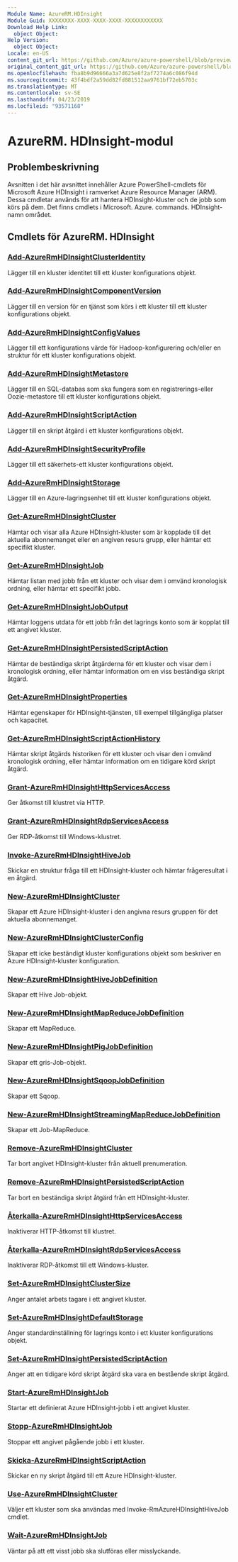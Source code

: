 ```yaml
---
Module Name: AzureRM.HDInsight
Module Guid: XXXXXXXX-XXXX-XXXX-XXXX-XXXXXXXXXXXX
Download Help Link:
  object Object: 
Help Version:
  object Object: 
Locale: en-US
content_git_url: https://github.com/Azure/azure-powershell/blob/preview/src/ResourceManager/HDInsight/Commands.HDInsight/help/AzureRM.HDInsight.md
original_content_git_url: https://github.com/Azure/azure-powershell/blob/preview/src/ResourceManager/HDInsight/Commands.HDInsight/help/AzureRM.HDInsight.md
ms.openlocfilehash: fba8b9d96666a3a7d625e8f2af7274a6c086f94d
ms.sourcegitcommit: 43f4bdf2a59dd82fd881512aa9761bf72eb5703c
ms.translationtype: MT
ms.contentlocale: sv-SE
ms.lasthandoff: 04/23/2019
ms.locfileid: "93571168"
---
```

# AzureRM. HDInsight-modul
## Problembeskrivning
Avsnitten i det här avsnittet innehåller Azure PowerShell-cmdlets för Microsoft Azure HDInsight i ramverket Azure Resource Manager (ARM). Dessa cmdletar används för att hantera HDInsight-kluster och de jobb som körs på dem. Det finns cmdlets i Microsoft. Azure. commands. HDInsight-namn området.

## Cmdlets för AzureRM. HDInsight
### [Add-AzureRmHDInsightClusterIdentity](Add-AzureRmHDInsightClusterIdentity.md)
Lägger till en kluster identitet till ett kluster konfigurations objekt.

### [Add-AzureRmHDInsightComponentVersion](Add-AzureRmHDInsightComponentVersion.md)
Lägger till en version för en tjänst som körs i ett kluster till ett kluster konfigurations objekt.

### [Add-AzureRmHDInsightConfigValues](Add-AzureRmHDInsightConfigValues.md)
Lägger till ett konfigurations värde för Hadoop-konfigurering och/eller en struktur för ett kluster konfigurations objekt.

### [Add-AzureRmHDInsightMetastore](Add-AzureRmHDInsightMetastore.md)
Lägger till en SQL-databas som ska fungera som en registrerings-eller Oozie-metastore till ett kluster konfigurations objekt.

### [Add-AzureRmHDInsightScriptAction](Add-AzureRmHDInsightScriptAction.md)
Lägger till en skript åtgärd i ett kluster konfigurations objekt.

### [Add-AzureRmHDInsightSecurityProfile](Add-AzureRmHDInsightSecurityProfile.md)
Lägger till ett säkerhets-ett kluster konfigurations objekt.

### [Add-AzureRmHDInsightStorage](Add-AzureRmHDInsightStorage.md)
Lägger till en Azure-lagringsenhet till ett kluster konfigurations objekt.

### [Get-AzureRmHDInsightCluster](Get-AzureRmHDInsightCluster.md)
Hämtar och visar alla Azure HDInsight-kluster som är kopplade till det aktuella abonnemanget eller en angiven resurs grupp, eller hämtar ett specifikt kluster.

### [Get-AzureRmHDInsightJob](Get-AzureRmHDInsightJob.md)
Hämtar listan med jobb från ett kluster och visar dem i omvänd kronologisk ordning, eller hämtar ett specifikt jobb.

### [Get-AzureRmHDInsightJobOutput](Get-AzureRmHDInsightJobOutput.md)
Hämtar loggens utdata för ett jobb från det lagrings konto som är kopplat till ett angivet kluster.

### [Get-AzureRmHDInsightPersistedScriptAction](Get-AzureRmHDInsightPersistedScriptAction.md)
Hämtar de beständiga skript åtgärderna för ett kluster och visar dem i kronologisk ordning, eller hämtar information om en viss beständiga skript åtgärd.

### [Get-AzureRmHDInsightProperties](Get-AzureRmHDInsightProperties.md)
Hämtar egenskaper för HDInsight-tjänsten, till exempel tillgängliga platser och kapacitet.

### [Get-AzureRmHDInsightScriptActionHistory](Get-AzureRmHDInsightScriptActionHistory.md)
Hämtar skript åtgärds historiken för ett kluster och visar den i omvänd kronologisk ordning, eller hämtar information om en tidigare körd skript åtgärd.

### [Grant-AzureRmHDInsightHttpServicesAccess](Grant-AzureRmHDInsightHttpServicesAccess.md)
Ger åtkomst till klustret via HTTP.

### [Grant-AzureRmHDInsightRdpServicesAccess](Grant-AzureRmHDInsightRdpServicesAccess.md)
Ger RDP-åtkomst till Windows-klustret.

### [Invoke-AzureRmHDInsightHiveJob](Invoke-AzureRmHDInsightHiveJob.md)
Skickar en struktur fråga till ett HDInsight-kluster och hämtar frågeresultat i en åtgärd.

### [New-AzureRmHDInsightCluster](New-AzureRmHDInsightCluster.md)
Skapar ett Azure HDInsight-kluster i den angivna resurs gruppen för det aktuella abonnemanget.

### [New-AzureRmHDInsightClusterConfig](New-AzureRmHDInsightClusterConfig.md)
Skapar ett icke beständigt kluster konfigurations objekt som beskriver en Azure HDInsight-kluster konfiguration.

### [New-AzureRmHDInsightHiveJobDefinition](New-AzureRmHDInsightHiveJobDefinition.md)
Skapar ett Hive Job-objekt.

### [New-AzureRmHDInsightMapReduceJobDefinition](New-AzureRmHDInsightMapReduceJobDefinition.md)
Skapar ett MapReduce.

### [New-AzureRmHDInsightPigJobDefinition](New-AzureRmHDInsightPigJobDefinition.md)
Skapar ett gris-Job-objekt.

### [New-AzureRmHDInsightSqoopJobDefinition](New-AzureRmHDInsightSqoopJobDefinition.md)
Skapar ett Sqoop.

### [New-AzureRmHDInsightStreamingMapReduceJobDefinition](New-AzureRmHDInsightStreamingMapReduceJobDefinition.md)
Skapar ett Job-MapReduce.

### [Remove-AzureRmHDInsightCluster](Remove-AzureRmHDInsightCluster.md)
Tar bort angivet HDInsight-kluster från aktuell prenumeration.

### [Remove-AzureRmHDInsightPersistedScriptAction](Remove-AzureRmHDInsightPersistedScriptAction.md)
Tar bort en beständiga skript åtgärd från ett HDInsight-kluster.

### [Återkalla-AzureRmHDInsightHttpServicesAccess](Revoke-AzureRmHDInsightHttpServicesAccess.md)
Inaktiverar HTTP-åtkomst till klustret.

### [Återkalla-AzureRmHDInsightRdpServicesAccess](Revoke-AzureRmHDInsightRdpServicesAccess.md)
Inaktiverar RDP-åtkomst till ett Windows-kluster.

### [Set-AzureRmHDInsightClusterSize](Set-AzureRmHDInsightClusterSize.md)
Anger antalet arbets tagare i ett angivet kluster.

### [Set-AzureRmHDInsightDefaultStorage](Set-AzureRmHDInsightDefaultStorage.md)
Anger standardinställning för lagrings konto i ett kluster konfigurations objekt.

### [Set-AzureRmHDInsightPersistedScriptAction](Set-AzureRmHDInsightPersistedScriptAction.md)
Anger att en tidigare körd skript åtgärd ska vara en bestående skript åtgärd.

### [Start-AzureRmHDInsightJob](Start-AzureRmHDInsightJob.md)
Startar ett definierat Azure HDInsight-jobb i ett angivet kluster.

### [Stopp-AzureRmHDInsightJob](Stop-AzureRmHDInsightJob.md)
Stoppar ett angivet pågående jobb i ett kluster.

### [Skicka-AzureRmHDInsightScriptAction](Submit-AzureRmHDInsightScriptAction.md)
Skickar en ny skript åtgärd till ett Azure HDInsight-kluster.

### [Use-AzureRmHDInsightCluster](Use-AzureRmHDInsightCluster.md)
Väljer ett kluster som ska användas med Invoke-RmAzureHDInsightHiveJob cmdlet.

### [Wait-AzureRmHDInsightJob](Wait-AzureRmHDInsightJob.md)
Väntar på att ett visst jobb ska slutföras eller misslyckande.

